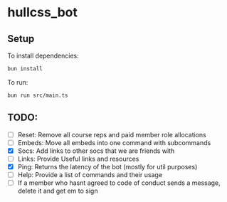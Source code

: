 # hullcss_bot

## Setup

To install dependencies:

```bash
bun install
```

To run:

```bash
bun run src/main.ts
```

## TODO:

- [ ] Reset: Remove all course reps and paid member role allocations
- [ ] Embeds: Move all embeds into one command with subcommands
- [x] Socs: Add links to other socs that we are friends with
- [ ] Links: Provide Useful links and resources
- [x] Ping: Returns the latency of the bot (mostly for util purposes)
- [ ] Help: Provide a list of commands and their usage
- [ ] If a member who hasnt agreed to code of conduct sends a message, delete it and get em to sign
